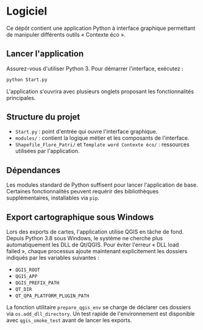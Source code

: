 # Logiciel

Ce dépôt contient une application Python à interface graphique permettant de manipuler différents outils « Contexte éco ».

## Lancer l'application

Assurez-vous d'utiliser Python 3. Pour démarrer l'interface, exécutez :

```bash
python Start.py
```

L'application s'ouvrira avec plusieurs onglets proposant les fonctionnalités principales.

## Structure du projet

- `Start.py` : point d'entrée qui ouvre l'interface graphique.
- `modules/` : contient la logique métier et les composants de l'interface.
- `Shapefile_Flore_Patri/` et `Template word Contexte éco/` : ressources utilisées par l'application.

## Dépendances

Les modules standard de Python suffisent pour lancer l'application de base. Certaines fonctionnalités peuvent requérir des bibliothèques supplémentaires, installables via `pip`.

## Export cartographique sous Windows

Lors des exports de cartes, l'application utilise QGIS en tâche de fond.
Depuis Python 3.8 sous Windows, le système ne cherche plus automatiquement les DLL de Qt/QGIS.
Pour éviter l'erreur « DLL load failed », chaque processus ajoute maintenant explicitement
les dossiers indiqués par les variables suivantes :

- `QGIS_ROOT`
- `QGIS_APP`
- `QGIS_PREFIX_PATH`
- `QT_DIR`
- `QT_QPA_PLATFORM_PLUGIN_PATH`

La fonction utilitaire `prepare_qgis_env` se charge de déclarer ces dossiers via
`os.add_dll_directory`. Un test rapide de l'environnement est disponible avec
`qgis_smoke_test` avant de lancer les exports.

